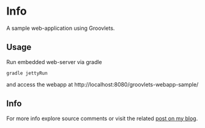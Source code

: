 # Info

A sample web-application using Groovlets.

## Usage

Run embedded web-server via gradle

    gradle jettyRun

and access the webapp at http://localhost:8080/groovlets-webapp-sample/

## Info

For more info explore source comments or visit the related
 [post on my blog](http://www.rolandfg.net/2014/01/06/web-apps-using-groovlets/).

